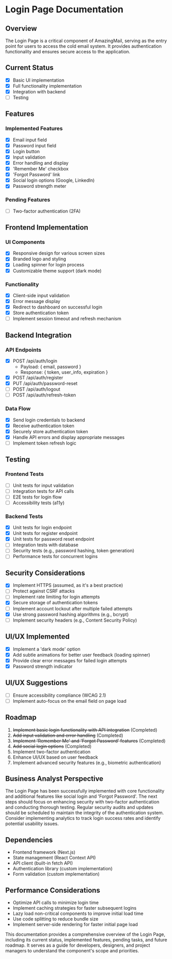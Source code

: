 # Login Page Documentation

## Overview
The Login Page is a critical component of AmazingMail, serving as the entry point for users to access the cold email system. It provides authentication functionality and ensures secure access to the application.

## Current Status
- [x] Basic UI implementation
- [x] Full functionality implementation
- [x] Integration with backend
- [ ] Testing

## Features

### Implemented Features
- [x] Email input field
- [x] Password input field
- [x] Login button
- [x] Input validation
- [x] Error handling and display
- [x] 'Remember Me' checkbox
- [x] 'Forgot Password' link
- [x] Social login options (Google, LinkedIn)
- [x] Password strength meter

### Pending Features
- [ ] Two-factor authentication (2FA)

## Frontend Implementation

### UI Components
- [x] Responsive design for various screen sizes
- [x] Branded logo and styling
- [x] Loading spinner for login process
- [x] Customizable theme support (dark mode)

### Functionality
- [x] Client-side input validation
- [x] Error message display
- [x] Redirect to dashboard on successful login
- [x] Store authentication token
- [ ] Implement session timeout and refresh mechanism

## Backend Integration

### API Endpoints
- [x] POST /api/auth/login
  - Payload: { email, password }
  - Response: { token, user_info, expiration }
- [x] POST /api/auth/register
- [x] PUT /api/auth/password-reset
- [ ] POST /api/auth/logout
- [ ] POST /api/auth/refresh-token

### Data Flow
- [x] Send login credentials to backend
- [x] Receive authentication token
- [x] Securely store authentication token
- [x] Handle API errors and display appropriate messages
- [ ] Implement token refresh logic

## Testing

### Frontend Tests
- [ ] Unit tests for input validation
- [ ] Integration tests for API calls
- [ ] E2E tests for login flow
- [ ] Accessibility tests (a11y)

### Backend Tests
- [x] Unit tests for login endpoint
- [x] Unit tests for register endpoint
- [x] Unit tests for password reset endpoint
- [ ] Integration tests with database
- [ ] Security tests (e.g., password hashing, token generation)
- [ ] Performance tests for concurrent logins

## Security Considerations
- [x] Implement HTTPS (assumed, as it's a best practice)
- [ ] Protect against CSRF attacks
- [ ] Implement rate limiting for login attempts
- [x] Secure storage of authentication tokens
- [ ] Implement account lockout after multiple failed attempts
- [x] Use strong password hashing algorithms (e.g., bcrypt)
- [ ] Implement security headers (e.g., Content Security Policy)

## UI/UX Implemented
- [x] Implement a 'dark mode' option
- [x] Add subtle animations for better user feedback (loading spinner)
- [x] Provide clear error messages for failed login attempts
- [x] Password strength indicator

## UI/UX Suggestions
- [ ] Ensure accessibility compliance (WCAG 2.1)
- [ ] Implement auto-focus on the email field on page load

## Roadmap
1. ~~Implement basic login functionality with API integration~~ (Completed)
2. ~~Add input validation and error handling~~ (Completed)
3. ~~Implement 'Remember Me' and 'Forgot Password' features~~ (Completed)
4. ~~Add social login options~~ (Completed)
5. Implement two-factor authentication
6. Enhance UI/UX based on user feedback
7. Implement advanced security features (e.g., biometric authentication)

## Business Analyst Perspective
The Login Page has been successfully implemented with core functionality and additional features like social login and 'Forgot Password'. The next steps should focus on enhancing security with two-factor authentication and conducting thorough testing. Regular security audits and updates should be scheduled to maintain the integrity of the authentication system. Consider implementing analytics to track login success rates and identify potential usability issues.

## Dependencies
- Frontend framework (Next.js)
- State management (React Context API)
- API client (built-in fetch API)
- Authentication library (custom implementation)
- Form validation (custom implementation)

## Performance Considerations
- Optimize API calls to minimize login time
- Implement caching strategies for faster subsequent logins
- Lazy load non-critical components to improve initial load time
- Use code splitting to reduce bundle size
- Implement server-side rendering for faster initial page load

This documentation provides a comprehensive overview of the Login Page, including its current status, implemented features, pending tasks, and future roadmap. It serves as a guide for developers, designers, and project managers to understand the component's scope and priorities.
